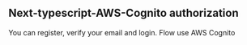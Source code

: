 ## Next-typescript-AWS-Cognito authorization
You can register, verify your email and login. Flow use AWS Cognito
